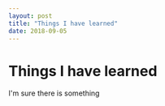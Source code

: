 ```yaml
---
layout: post
title: "Things I have learned"
date: 2018-09-05
---
```


# Things I have learned #

I'm sure there is something
